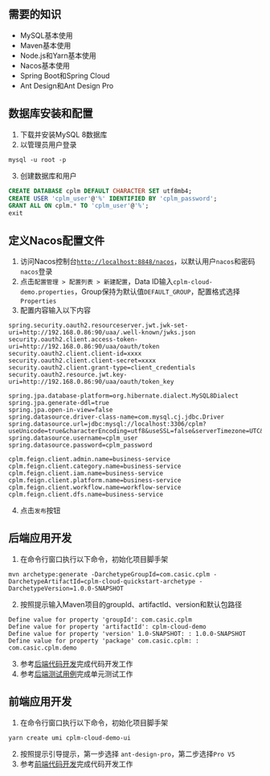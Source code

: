## 需要的知识
* MySQL基本使用
* Maven基本使用
* Node.js和Yarn基本使用
* Nacos基本使用
* Spring Boot和Spring Cloud
* Ant Design和Ant Design Pro

## 数据库安装和配置
1. 下载并安装MySQL 8数据库
2. 以管理员用户登录
```
mysql -u root -p
```
3. 创建数据库和用户
```sql
CREATE DATABASE cplm DEFAULT CHARACTER SET utf8mb4;
CREATE USER 'cplm_user'@'%' IDENTIFIED BY 'cplm_password';
GRANT ALL ON cplm.* TO 'cplm_user'@'%';
exit
``` 
## 定义Nacos配置文件
1. 访问Nacos控制台[`http://localhost:8848/nacos`](http://localhost:8848/nacos)，以默认用户`nacos`和密码`nacos`登录
2. 点击` 配置管理 > 配置列表 > 新建配置 `，Data ID输入`cplm-cloud-demo.properties`，Group保持为默认值`DEFAULT_GROUP`，配置格式选择`Properties`
3. 配置内容输入以下内容
```
spring.security.oauth2.resourceserver.jwt.jwk-set-uri=http://192.168.0.86:90/uaa/.well-known/jwks.json
security.oauth2.client.access-token-uri=http://192.168.0.86:90/uaa/oauth/token
security.oauth2.client.client-id=xxxx
security.oauth2.client.client-secret=xxxx
security.oauth2.client.grant-type=client_credentials
security.oauth2.resource.jwt.key-uri=http://192.168.0.86:90/uaa/oauth/token_key

spring.jpa.database-platform=org.hibernate.dialect.MySQL8Dialect
spring.jpa.generate-ddl=true
spring.jpa.open-in-view=false
spring.datasource.driver-class-name=com.mysql.cj.jdbc.Driver
spring.datasource.url=jdbc:mysql://localhost:3306/cplm?useUnicode=true&characterEncoding=utf8&useSSL=false&serverTimezone=UTC&allowPublicKeyRetrieval=true
spring.datasource.username=cplm_user
spring.datasource.password=cplm_password

cplm.feign.client.admin.name=business-service
cplm.feign.client.category.name=business-service
cplm.feign.client.iam.name=business-service
cplm.feign.client.platform.name=business-service
cplm.feign.client.workflow.name=workflow-service
cplm.feign.client.dfs.name=business-service
```
4. 点击`发布`按钮

## 后端应用开发
1. 在命令行窗口执行以下命令，初始化项目脚手架
```
mvn archetype:generate -DarchetypeGroupId=com.casic.cplm -DarchetypeArtifactId=cplm-cloud-quickstart-archetype -DarchetypeVersion=1.0.0-SNAPSHOT
```
2. 按照提示输入Maven项目的groupId、artifactId、version和默认包路径
```
Define value for property 'groupId': com.casic.cplm
Define value for property 'artifactId': cplm-cloud-demo
Define value for property 'version' 1.0-SNAPSHOT: : 1.0.0-SNAPSHOT
Define value for property 'package' com.casic.cplm: : com.casic.cplm.demo
```
3. 参考[后端代码开发](后端代码开发.md)完成代码开发工作
4. 参考[后端测试用例](后端测试用例.md)完成单元测试工作

## 前端应用开发
1. 在命令行窗口执行以下命令，初始化项目脚手架
```
yarn create umi cplm-cloud-demo-ui
```
2. 按照提示引导提示，第一步选择 `ant-design-pro`，第二步选择`Pro V5`
3. 参考[前端代码开发](前端代码开发.md)完成代码开发工作


 

